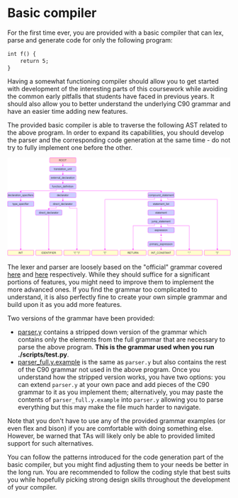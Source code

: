 Basic compiler
==============

For the first time ever, you are provided with a basic compiler that can lex, parse and generate code for only the following program:
```
int f() {
    return 5;
}
```

Having a somewhat functioning compiler should allow you to get started with development of the interesting parts of this coursework while avoiding the common early pitfalls that students have faced in previous years. It should also allow you to better understand the underlying C90 grammar and have an easier time adding new features.

The provided basic compiler is able to traverse the following AST related to the above program. In order to expand its capabilities, you should develop the parser and the corresponding code generation at the same time - do not try to fully implement one before the other.

![int_main_return_tree](./int_main_return_5_tree.png)


The lexer and parser are loosely based on the "official" grammar covered [here](https://www.lysator.liu.se/c/ANSI-C-grammar-l.html) and [here](https://www.lysator.liu.se/c/ANSI-C-grammar-y.html) respectively. While they should suffice for a significant portions of features, you might need to improve them to implement the more advanced ones. If you find the grammar too complicated to understand, it is also perfectly fine to create your own simple grammar and build upon it as you add more features.

Two versions of the grammar have been provided:

- [parser.y](../src/parser.y) contains a stripped down version of the grammar which contains only the elements from the full grammar that are necessary to parse the above program. **This is the grammar used when you run ./scripts/test.py**.
- [parser_full.y.example](../src/parser_full.y.example) is the same as `parser.y` but also contains the rest of the C90 grammar not used in the above program. Once you understand how the stripped version works, you have two options: you can extend `parser.y` at your own pace and add pieces of the C90 grammar to it as you implement them; alternatively, you may paste the contents of `parser_full.y.example` into `parser.y` allowing you to parse everything but this may make the file much harder to navigate.

Note that you don't have to use any of the provided grammar examples (or even flex and bison) if you are comfortable with doing something else. However, be warned that TAs will likely only be able to provided limited support for such alternatives.

You can follow the patterns introduced for the code generation part of the basic compiler, but you might find adjusting them to your needs be better in the long run. You are recommended to follow the coding style that best suits you while hopefully picking strong design skills throughout the development of your compiler.
